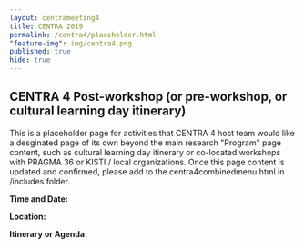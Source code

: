 ```yaml
---
layout: centrameeting4
title: CENTRA 2019
permalink: /centra4/placeholder.html
"feature-img": img/centra4.png
published: true
hide: true
---
```


## CENTRA 4 Post-workshop (or pre-workshop, or cultural learning day itinerary)

This is a placeholder page for activities that CENTRA 4 host team would like a desginated page of its own beyond the main research "Program" page content, such as cultural learning day itinerary or co-located workshops with PRAGMA 36 or KISTI / local organizations. Once this page content is updated and confirmed, please add to the centra4combinedmenu.html in /includes folder.

**Time and Date:** 
    
**Location:**   
  

**Itinerary or Agenda:**
  
<br>

  
